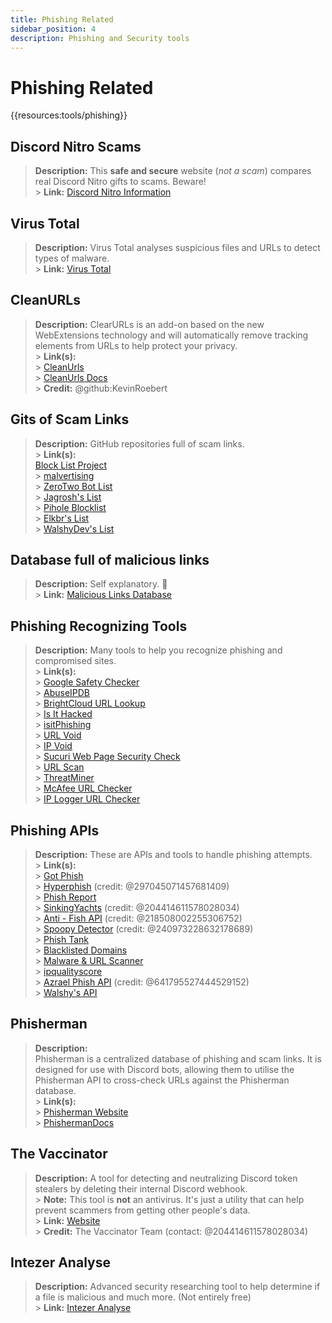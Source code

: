 ```yaml
---
title: Phishing Related
sidebar_position: 4
description: Phishing and Security tools
---
```


# Phishing Related

{{resources:tools/phishing}}

## **Discord Nitro Scams**

> **Description:** This **safe and secure** website (_not a scam_) compares real Discord Nitro gifts to scams. Beware! <br/> > **Link:** [Discord Nitro Information](https://dicsord.gq/)

## **Virus Total**

> **Description:** Virus Total analyses suspicious files and URLs to detect types of malware. <br/> > **Link:** [Virus Total](https://www.virustotal.com/gui/home/upload)

## **CleanURLs**

> **Description:** ClearURLs is an add-on based on the new WebExtensions technology and will automatically remove tracking elements from URLs to help protect your privacy. <br/> > **Link(s):** <br/> > [CleanUrls](https://github.com/ClearURLs/Addon) <br/> > [CleanUrls Docs](https://docs.clearurls.xyz/latest/) <br/> > **Credit:** @github:KevinRoebert

## **Gits of Scam Links**

> **Description:** GitHub repositories full of scam links. <br/> > **Link(s):**  
> [Block List Project](https://blocklistproject.github.io/Lists/) <br/> > [malvertising](https://github.com/D09r/malvertising/blob/master/scam-domains.csv) <br/> > [ZeroTwo Bot List](https://github.com/ZeroTwo-Bot/anti-fish-lists/) <br/> > [Jagrosh's List](https://github.com/jagrosh/Vortex/tree/master/lists) <br/> > [Pihole Blocklist](https://github.com/mhhakim/pihole-blocklist/) <br/> > [Elkbr's List](https://github.com/elbkr/bad-websites) <br/> > [WalshyDev's List](https://github.com/WalshyDev/Discord-bad-domains/blob/main/bad-domains.json)

## **Database full of malicious links**

> **Description:** Self explanatory. 🔢 <br/> > **Link:** [Malicious Links Database](https://urlhaus.abuse.ch/browse/)

## **Phishing Recognizing Tools**

> **Description:** Many tools to help you recognize phishing and compromised sites. <br/> > **Link(s):** <br/> > [Google Safety Checker](https://transparencyreport.google.com/safe-browsing/search) <br/> > [AbuseIPDB](https://www.abuseipdb.com/) <br/> > [BrightCloud URL Lookup](https://www.brightcloud.com/tools/url-ip-lookup.php) <br/> > [Is It Hacked](https://www.isithacked.com/) <br/> > [isitPhishing](https://isitphishing.org/) <br/> > [URL Void](https://www.urlvoid.com/) <br/> > [IP Void](https://www.ipvoid.com/) <br/> > [Sucuri Web Page Security Check](https://unmask.sucuri.net/security-report/) <br/> > [URL Scan](https://urlscan.io/) <br/> > [ThreatMiner](https://www.threatminer.org/) <br/> > [McAfee URL Checker](https://www.trustedsource.org/) <br/> > [IP Logger URL Checker](https://iplogger.com/url-checker)

## Phishing APIs

> **Description:** These are APIs and tools to handle phishing attempts. <br/> > **Link(s):** <br/> > [Got Phish](http://gotphish.com/) <br/> > [Hyperphish](https://api.hyperphish.com/docs) (credit: @297045071457681409) <br/> > [Phish Report](https://phish.report/) <br/> > [SinkingYachts](https://phish.sinking.yachts/docs) (credit: @204414611578028034) <br/> > [Anti - Fish API](https://anti-fish.bitflow.dev/) (credit: @218508002255306752) <br/> > [Spoopy Detector](https://spoopy.oceanlord.me/) (credit: @240973228632178689) <br/> > [Phish Tank](https://phishtank.org/) <br/> > [Blacklisted Domains](https://api.hyperphish.com/gimme-domains) <br/> > [Malware & URL Scanner](https://chrome.google.com/webstore/detail/malware-url-scanner/ianpniapgjchiheejeipopldaanbjicd) <br/> > [ipqualityscore](https://www.ipqualityscore.com/threat-feeds/malicious-url-scanner) <br/> > [Azrael Phish API](https://phish.azrael.gg/) (credit: @641795527444529152) <br/> > [Walshy's API](https://bad-domains.walshy.dev/)

## **Phisherman**

> **Description:** <br/>
> Phisherman is a centralized database of phishing and scam links. It is designed for use with Discord bots, allowing them to utilise the Phisherman API to cross-check URLs against the Phisherman database. <br/> > **Link(s):** <br/> > [Phisherman Website](https://phisherman.gg/) <br/> > [PhishermanDocs](https://docs.phisherman.gg/)

## **The Vaccinator**

> **Description:** A tool for detecting and neutralizing Discord token stealers by deleting their internal Discord webhook. <br/> > **Note:** This tool is **not** an antivirus. It's just a utility that can help prevent scammers from getting other people's data. <br/> > **Link:** [Website](https://sketchy.tel/) <br/> > **Credit:** The Vaccinator Team (contact: @204414611578028034)

## **Intezer Analyse**

> **Description:** Advanced security researching tool to help determine if a file is malicious and much more. (Not entirely free) <br/> > **Link:** [Intezer Analyse](https://analyze.intezer.com/)

